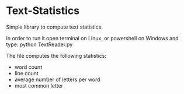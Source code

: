 # Text-Statistics
Simple library to compute text statistics.

In order to run it open terminal on Linux, or powershell on Windows and type: python TextReader.py <filename>

The file computes the following statistics:
- word count 
- line count
- average number of letters per word
- most common letter 
